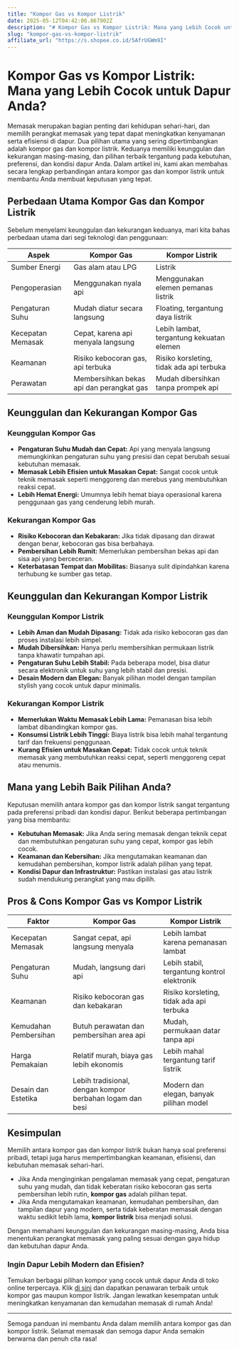 ```yaml
---
title: "Kompor Gas vs Kompor Listrik"
date: 2025-05-12T04:42:00.867902Z
description: "# Kompor Gas vs Kompor Listrik: Mana yang Lebih Cocok untuk Dapur Anda?..."
slug: "kompor-gas-vs-kompor-listrik"
affiliate_url: "https://s.shopee.co.id/5AfrUGWm9I"
---
```

# Kompor Gas vs Kompor Listrik: Mana yang Lebih Cocok untuk Dapur Anda?

Memasak merupakan bagian penting dari kehidupan sehari-hari, dan memilih perangkat memasak yang tepat dapat meningkatkan kenyamanan serta efisiensi di dapur. Dua pilihan utama yang sering dipertimbangkan adalah kompor gas dan kompor listrik. Keduanya memiliki keunggulan dan kekurangan masing-masing, dan pilihan terbaik tergantung pada kebutuhan, preferensi, dan kondisi dapur Anda. Dalam artikel ini, kami akan membahas secara lengkap perbandingan antara kompor gas dan kompor listrik untuk membantu Anda membuat keputusan yang tepat.

## Perbedaan Utama Kompor Gas dan Kompor Listrik

Sebelum menyelami keunggulan dan kekurangan keduanya, mari kita bahas perbedaan utama dari segi teknologi dan penggunaan:

| Aspek               | Kompor Gas                                | Kompor Listrik                          |
|---------------------|-------------------------------------------|----------------------------------------|
| Sumber Energi     | Gas alam atau LPG                        | Listrik                                |
| Pengoperasian     | Menggunakan nyala api                     | Menggunakan elemen pemanas listrik    |
| Pengaturan Suhu  | Mudah diatur secara langsung              | Floating, tergantung daya listrik     |
| Kecepatan Memasak | Cepat, karena api menyala langsung      | Lebih lambat, tergantung kekuatan elemen |
| Keamanan          | Risiko kebocoran gas, api terbuka         | Risiko korsleting, tidak ada api terbuka |
| Perawatan         | Membersihkan bekas api dan perangkat gas | Mudah dibersihkan tanpa prompek api |

## Keunggulan dan Kekurangan Kompor Gas

### Keunggulan Kompor Gas

- **Pengaturan Suhu Mudah dan Cepat:** Api yang menyala langsung memungkinkan pengaturan suhu yang presisi dan cepat berubah sesuai kebutuhan memasak.
- **Memasak Lebih Efisien untuk Masakan Cepat:** Sangat cocok untuk teknik memasak seperti menggoreng dan merebus yang membutuhkan reaksi cepat.
- **Lebih Hemat Energi:** Umumnya lebih hemat biaya operasional karena penggunaan gas yang cenderung lebih murah.

### Kekurangan Kompor Gas

- **Risiko Kebocoran dan Kebakaran:** Jika tidak dipasang dan dirawat dengan benar, kebocoran gas bisa berbahaya.
- **Pembersihan Lebih Rumit:** Memerlukan pembersihan bekas api dan sisa api yang berceceran.
- **Keterbatasan Tempat dan Mobilitas:** Biasanya sulit dipindahkan karena terhubung ke sumber gas tetap.

## Keunggulan dan Kekurangan Kompor Listrik

### Keunggulan Kompor Listrik

- **Lebih Aman dan Mudah Dipasang:** Tidak ada risiko kebocoran gas dan proses instalasi lebih simpel.
- **Mudah Dibersihkan:** Hanya perlu membersihkan permukaan listrik tanpa khawatir tumpahan api.
- **Pengaturan Suhu Lebih Stabil:** Pada beberapa model, bisa diatur secara elektronik untuk suhu yang lebih stabil dan presisi.
- **Desain Modern dan Elegan:** Banyak pilihan model dengan tampilan stylish yang cocok untuk dapur minimalis.

### Kekurangan Kompor Listrik

- **Memerlukan Waktu Memasak Lebih Lama:** Pemanasan bisa lebih lambat dibandingkan kompor gas.
- **Konsumsi Listrik Lebih Tinggi:** Biaya listrik bisa lebih mahal tergantung tarif dan frekuensi penggunaan.
- **Kurang Efisien untuk Masakan Cepat:** Tidak cocok untuk teknik memasak yang membutuhkan reaksi cepat, seperti menggoreng cepat atau menumis.

## Mana yang Lebih Baik Pilihan Anda?

Keputusan memilih antara kompor gas dan kompor listrik sangat tergantung pada preferensi pribadi dan kondisi dapur. Berikut beberapa pertimbangan yang bisa membantu:

- **Kebutuhan Memasak:** Jika Anda sering memasak dengan teknik cepat dan membutuhkan pengaturan suhu yang cepat, kompor gas lebih cocok.
- **Keamanan dan Kebersihan:** Jika mengutamakan keamanan dan kemudahan pembersihan, kompor listrik adalah pilihan yang tepat.
- **Kondisi Dapur dan Infrastruktur:** Pastikan instalasi gas atau listrik sudah mendukung perangkat yang mau dipilih.

## Pros & Cons Kompor Gas vs Kompor Listrik

| Faktor               | Kompor Gas                                             | Kompor Listrik                                 |
|----------------------|--------------------------------------------------------|------------------------------------------------|
| Kecepatan Memasak   | Sangat cepat, api langsung menyala                     | Lebih lambat karena pemanasan lambat          |
| Pengaturan Suhu     | Mudah, langsung dari api                                | Lebih stabil, tergantung kontrol elektronik |
| Keamanan            | Risiko kebocoran gas dan kebakaran                     | Risiko korsleting, tidak ada api terbuka    |
| Kemudahan Pembersihan| Butuh perawatan dan pembersihan area api             | Mudah, permukaan datar tanpa api             |
| Harga Pemakaian     | Relatif murah, biaya gas lebih ekonomis               | Lebih mahal tergantung tarif listrik        |
| Desain dan Estetika | Lebih tradisional, dengan kompor berbahan logam dan besi | Modern dan elegan, banyak pilihan model       |

## Kesimpulan

Memilih antara kompor gas dan kompor listrik bukan hanya soal preferensi pribadi, tetapi juga harus mempertimbangkan keamanan, efisiensi, dan kebutuhan memasak sehari-hari. 

- Jika Anda menginginkan pengalaman memasak yang cepat, pengaturan suhu yang mudah, dan tidak keberatan risiko kebocoran gas serta pembersihan lebih rutin, **kompor gas** adalah pilihan tepat.
- Jika Anda mengutamakan keamanan, kemudahan pembersihan, dan tampilan dapur yang modern, serta tidak keberatan memasak dengan waktu sedikit lebih lama, **kompor listrik** bisa menjadi solusi.

Dengan memahami keunggulan dan kekurangan masing-masing, Anda bisa menentukan perangkat memasak yang paling sesuai dengan gaya hidup dan kebutuhan dapur Anda.

### Ingin Dapur Lebih Modern dan Efisien?  
Temukan berbagai pilihan kompor yang cocok untuk dapur Anda di toko online terpercaya. Klik [di sini](https://s.shopee.co.id/5AfrUGWm9I) dan dapatkan penawaran terbaik untuk kompor gas maupun kompor listrik. Jangan lewatkan kesempatan untuk meningkatkan kenyamanan dan kemudahan memasak di rumah Anda!

---

Semoga panduan ini membantu Anda dalam memilih antara kompor gas dan kompor listrik. Selamat memasak dan semoga dapur Anda semakin berwarna dan penuh cita rasa!
